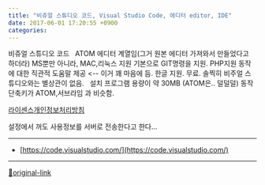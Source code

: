 ```yaml
---
title: "비쥬얼 스튜디오 코드, Visual Studio Code, 에디터 editor, IDE"
date: 2017-06-01 17:20:55 +0900
categories: 
---
```

  

비쥬얼 스튜디오 코드
 
ATOM 에디터 계열임(그거 원본 에디터 가져와서 만들었다고 하더라)
MS뿐만 아니라, MAC,리눅스 지원
기본으로 GIT명령을 지원.
PHP지원
동작에 대한 직관적 도움말 제공 &lt;-- 이거 꽤 마음에 듬.
한글 지원.
무료.
솔찍히 비주얼 스튜디오와는 별상관이 없음.
 
설치 프로그램 용량이 약 30MB (ATOM은.. 덜덜덜)
동작 단축키가 ATOM,서브라임 과 비슷함.
  
[라이센스](https://code.visualstudio.com/license?lang=ko "라이센스")[개인정보처리방침](https://www.microsoft.com/ko-kr/privacystatement/EnterpriseDev/default.aspx "개인정보처리방침")  

설정에서 꺼도 사용정보를 서버로 전송한다고 한다...






***
+ [https://code.visualstudio.com/](https://code.visualstudio.com/)


***
[🔗original-link](http://www.mins01.com/mh/tech/read/1088)